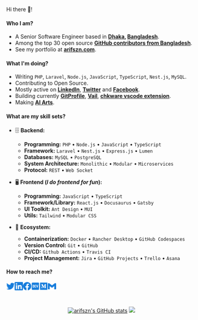 Hi there 👋!

#### Who I am?

- A Senior Software Engineer based in **[Dhaka](https://en.wikipedia.org/wiki/Dhaka), [Bangladesh](https://en.wikipedia.org/wiki/Bangladesh)**.
- Among the top 30 open source **[GitHub contributors from Bangladesh](https://github.com/gayanvoice/top-github-users/blob/main/markdown/public_contributions/bangladesh.md)**.
- See my portfolio at **[arifszn.com](https://www.arifszn.com)**.

#### What I'm doing?

- Writing `PHP`, `Laravel`, `Node.js`, `JavaScript`, `TypeScript`, `Nest.js`, `MySQL`.
- Contributing to Open Source.
- Mostly active on **[LinkedIn](https://www.linkedin.com/in/ariful-alam)**, **[Twitter](https://twitter.com/arif_szn)** and **[Facebook](https://www.facebook.com/swozon)**.
- Building currently **[GitProfile](https://github.com/arifszn/gitprofile)**, **[Vail](https://github.com/arifszn/vail)**, **[chkware vscode extension](https://github.com/chkware/vscode-ext)**.
- Making **[AI Arts](https://www.flickr.com/photos/191005122@N07/albums/with/72177720309830012)**.

#### What are my skill sets?

- 🗄️ **Backend:**

  - **Programming:** `PHP` • `Node.js` • `JavaScript` • `TypeScript`
  - **Framework:** `Laravel` • `Nest.js` • `Express.js` • `Lumen`
  - **Databases:** `MySQL` • `PostgreSQL`
  - **System Architecture:** `Monolithic` • `Modular` • `Microservices`
  - **Protocol:** `REST` • `Web Socket`

- 🖥 **Frontend (_I do frontend for fun_):**

  - **Programming:** `JavaScript` • `TypeScript`
  - **Framework/Library:** `React.js` • `Docusaurus` • `Gatsby`
  - **UI Toolkit:** `Ant Design` • `MUI`
  - **Utils:** `Tailwind` • `Modular CSS`

- 🎡 **Ecosystem:**
  - **Containerization:** `Docker` • `Rancher Desktop` • `GitHub Codespaces`
  - **Version Control:** `Git` • `GitHub`
  - **CI/CD:** `Github Actions` • `Travis CI`
  - **Project Management:** `Jira` • `GitHub Projects` • `Trello` • `Asana`

#### How to reach me?

<a href="https://twitter.com/arif_szn">
  <img align="left" alt="Twitter" width="22px" src="./assets/twitter.svg" />
</a>
<a href="https://www.linkedin.com/in/ariful-alam">
  <img align="left" alt="LinkedIn" width="22px" src="./assets/linkedin.svg" />
</a>
<a href="https://www.facebook.com/swozon">
  <img align="left" alt="Facebook" width="22px" src="./assets/facebook.svg" />
</a>
<a href="https://dev.to/arifszn">
  <img align="left" alt="Dev" width="22px" src="./assets/dev.svg" />
</a>
<a href="https://medium.com/@arifszn">
  <img align="left" alt="Medium" width="22px" src="./assets/medium.svg" />
</a>
<a href="mailto:arifulalamszn@gmail.com">
  <img align="left" alt="Mail" width="22px" src="./assets/gmail.svg" />
</a>

<br/>
<br/>
<br/>

<p align="center">
<a href="http://www.github.com/arifszn"><img src="https://github-readme-stats.vercel.app/api?username=arifszn&show_icons=true&hide=&count_private=true&title_color=3382ed&text_color=ffffff&icon_color=3382ed&bg_color=1c1917&hide_border=true&show_icons=true" alt="arifszn's GitHub stats" /></a>
<a href="http://www.github.com/arifszn"><img src="https://github-readme-streak-stats.herokuapp.com/?user=arifszn&stroke=ffffff&background=1c1917&ring=0891b2&fire=0891b2&currStreakNum=ffffff&currStreakLabel=0891b2&sideNums=ffffff&sideLabels=ffffff&dates=ffffff&hide_border=true" /></a>
 </p>
